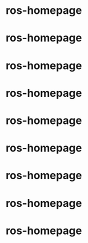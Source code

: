 # ros-homepage
# ros-homepage
# ros-homepage
# ros-homepage
# ros-homepage
# ros-homepage
# ros-homepage
# ros-homepage
# ros-homepage
